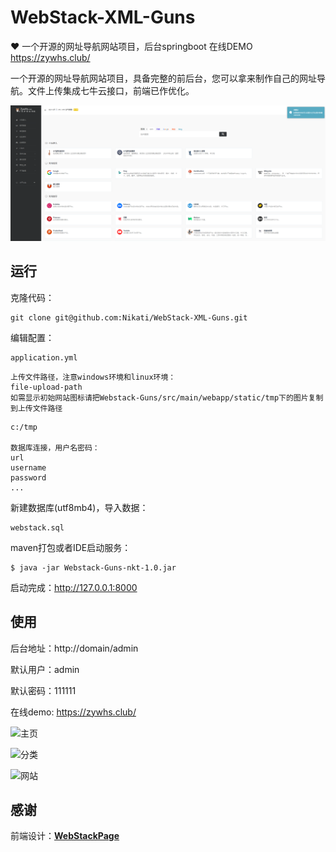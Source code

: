 # WebStack-XML-Guns
 ❤️ 一个开源的网址导航网站项目，后台springboot 在线DEMO https://zywhs.club/

一个开源的网址导航网站项目，具备完整的前后台，您可以拿来制作自己的网址导航。文件上传集成七牛云接口，前端已作优化。

![首页](/screen/1.png)

## 运行

克隆代码：

```shell
git clone git@github.com:Nikati/WebStack-XML-Guns.git
```

编辑配置：

```
application.yml
```

```
上传文件路径，注意windows环境和linux环境：
file-upload-path
如需显示初始网站图标请把Webstack-Guns/src/main/webapp/static/tmp下的图片复制到上传文件路径
```

```
c:/tmp

数据库连接，用户名密码：
url
username
password
...
```

新建数据库(utf8mb4)，导入数据：

```shell
webstack.sql
```

maven打包或者IDE启动服务：

```shell
$ java -jar Webstack-Guns-nkt-1.0.jar
```

启动完成：http://127.0.0.1:8000



## 使用

后台地址：http://domain/admin

默认用户：admin

默认密码：111111

在线demo: https://zywhs.club/

![主页](G:/Java/eclipse-/JDK8/Webstack-Guns-nkt/screen/2.png)

![分类](G:/Java/eclipse-/JDK8/Webstack-Guns-nkt/screen/3.png)

![网站](G:/Java/eclipse-/JDK8/Webstack-Guns-nkt/screen/4.png)



## 感谢

前端设计：[**WebStackPage**](https://github.com/WebStackPage/WebStackPage.github.io)

